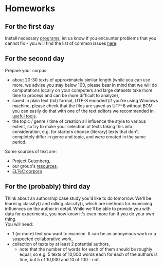 # Homeworks
## For the first day
Install necessary [programs](), let us know if you encounter problems that you cannot fix - you will find the list of common issues [here](https://github.com/computationalstylistics/stylo#installation-issues). 

## For the second day
Prepare your corpus: 
* about 20-30 texts of approximately similar length (while you can use more, we advise you stay below 100, please bear in mind that we will do computations locally on your computers and large datasets take more time to process and can be more difficult to analyze), 
* saved in plain text (txt) format, UTF-8 encoded (if you're using Windows machine, please check that the files are saved as UTF-8 without BOM - you can easily do that with one of the text editors we recommended in [useful tools]().  
* the topic / genre / time of creation all influence the style to various extent, so try to make your selection of texts taking this into consideration, e.g. for starters choose (literary) texts that don't completely differ in genre and topic, and were created in the same period.  
  
Some sources of text are:
* [Project Gutenberg](http://www.gutenberg.org/),  
* our group's [resources](https://computationalstylistics.github.io/resources/),  
* [ELTeC corpora](https://github.com/COST-ELTeC)

## For the (probably) third day
Think about an authorship case study you'd like to do tomorrow. We'll be learning classify() and rolling.classify(), which are methods for examining influences on the author in detail. While we'll be able to provide you with data for experiments, you now know it's even more fun if you do your own thing.  
You will need:  
* 1 (or more) text you want to examine. It can be an anonymous work or a suspected collaborative work,
* collection of texts by at least 2 potential authors,
  * note that the number of words for each of them should be roughly equal, so e.g. 5 texts of 10,000 words each for each of the authors is fine, but 5 of 10,000 and 10 of 100 - not.
